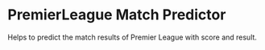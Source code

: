 # PremierLeague Match Predictor
 Helps to predict the match results of Premier League with score and result.
